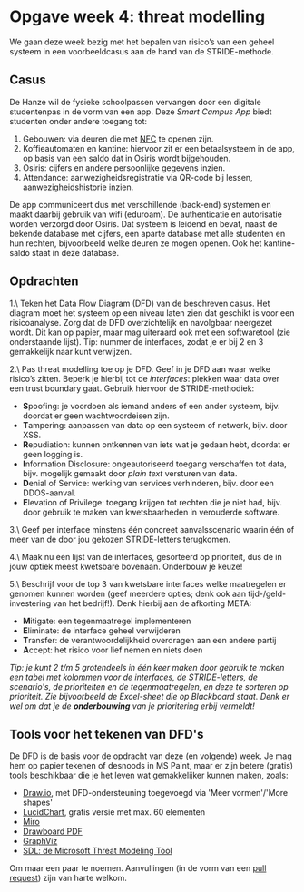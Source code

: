 # Opgave week 4: threat modelling

We gaan deze week bezig met het bepalen van risico’s van een geheel systeem in een voorbeeldcasus aan de hand van de STRIDE-methode. 

## Casus

De Hanze wil de fysieke schoolpassen vervangen door een digitale studentenpas in de vorm van een app. Deze _Smart Campus App_ biedt studenten onder andere toegang tot:

1. Gebouwen: via deuren die met [NFC](https://en.wikipedia.org/wiki/Near-field_communication) te openen zijn.
1. Koffieautomaten en kantine: hiervoor zit er een betaalsysteem in de app, op basis van een saldo dat in Osiris wordt bijgehouden.
1. Osiris: cijfers en andere persoonlijke gegevens inzien.
1. Attendance: aanwezigheidsregistratie via QR-code bij lessen, aanwezigheidshistorie inzien.

De app communiceert dus met verschillende (back-end) systemen en maakt daarbij gebruik van wifi (eduroam). De authenticatie en autorisatie worden verzorgd door Osiris. Dat systeem is leidend en bevat, naast de bekende database met cijfers, een aparte database met alle studenten en hun rechten, bijvoorbeeld welke deuren ze mogen openen. Ook het kantine-saldo staat in deze database.

## Opdrachten

1.\ Teken het Data Flow Diagram (DFD) van de beschreven casus. Het diagram moet het systeem op een niveau laten zien dat geschikt is voor een risicoanalyse. Zorg dat de DFD overzichtelijk en navolgbaar neergezet wordt. Dit kan op papier, maar mag uiteraard ook met een softwaretool (zie onderstaande lijst). Tip: nummer de interfaces, zodat je er bij 2 en 3 gemakkelijk naar kunt verwijzen.

2.\ Pas threat modelling toe op je DFD. Geef in je DFD aan waar welke risico’s zitten. Beperk je hierbij tot de _interfaces_: plekken waar data over een trust boundary gaat. Gebruik hiervoor de STRIDE-methodiek:

* <b>S</b>poofing: je voordoen als iemand anders of een ander systeem, bijv. doordat er geen wachtwoordeisen zijn.
* <b>T</b>ampering: aanpassen van data op een systeem of netwerk, bijv. door XSS.
* <b>R</b>epudiation: kunnen ontkennen van iets wat je gedaan hebt, doordat er geen logging is.
* <b>I</b>nformation Disclosure: ongeautoriseerd toegang verschaffen tot data, bijv. mogelijk gemaakt door *plain text* versturen van data.
* <b>D</b>enial of Service: werking van services verhinderen, bijv. door een DDOS-aanval.
* <b>E</b>levation of Privilege: toegang krijgen tot rechten die je niet had, bijv. door gebruik te maken van kwetsbaarheden in verouderde software.

3.\ Geef per interface minstens één concreet aanvalsscenario waarin één of meer van de door jou gekozen STRIDE-letters terugkomen.

4.\ Maak nu een lijst van de interfaces, gesorteerd op prioriteit, dus de in jouw optiek meest kwetsbare bovenaan. Onderbouw je keuze!

5.\ Beschrijf voor de top 3 van kwetsbare interfaces welke maatregelen er genomen kunnen worden (geef meerdere opties; denk ook aan tijd-/geld-investering van het bedrijf!). Denk hierbij aan de afkorting META:

* <b>M</b>itigate: een tegenmaatregel implementeren
* <b>E</b>liminate: de interface geheel verwijderen
* <b>T</b>ransfer: de verantwoordelijkheid overdragen aan een andere partij
* <b>A</b>ccept: het risico voor lief nemen en niets doen

*Tip: je kunt 2 t/m 5 grotendeels in één keer maken door gebruik te maken een tabel met kolommen voor de interfaces, de STRIDE-letters, de scenario's, de prioriteiten en de tegenmaatregelen, en deze te sorteren op prioriteit. Zie bijvoorbeeld de Excel-sheet die op Blackboard staat. Denk er wel om dat je de **onderbouwing** van je prioritering erbij vermeldt!*

## Tools voor het tekenen van DFD's

De DFD is de basis voor de opdracht van deze (en volgende) week. Je mag hem op papier tekenen of desnoods in MS Paint, maar er zijn betere (gratis) tools beschikbaar die je het leven wat gemakkelijker kunnen maken, zoals:

* [Draw.io](https://app.diagrams.net/), met DFD-ondersteuning toegevoegd via 'Meer vormen'/'More shapes'
* [LucidChart](https://www.lucidchart.com/pages/data-flow-diagram), gratis versie met max. 60 elementen
* [Miro](https://miro.com/templates/data-flow-diagram/)
* [Drawboard PDF](https://www.drawboard.com/pdf/)
* [GraphViz](https://graphviz.org/)
* [SDL: de Microsoft Threat Modeling Tool](https://www.microsoft.com/en-us/securityengineering/sdl/threatmodeling)

Om maar een paar te noemen. Aanvullingen (in de vorm van een [pull request](https://github.com/hanze-hbo-ict/sw_sec_docs)) zijn van harte welkom.
